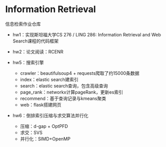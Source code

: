 # Information Retrieval
信息检索作业仓库  

- hw1：实现斯坦福大学CS 276 / LING 286: Information Retrieval and Web Search课程的代码框架

- hw2：论文阅读：RCENR

- hw5：搜索引擎
    - crawler：beautifulsoup4 + requests爬取了约15000条数据
    - index：elastic search建索引
    - search：elastic search查询，包含高级查询
    - page_rank：networkx计算pageRank，更新es索引
    - recommend：基于查询记录与kmeans聚类
    - web：flask搭建网页  

- hw6：倒排索引压缩与求交算法并行化
    - 压缩：d-gap + OptPFD
    - 求交：SVS
    - 并行化：SIMD+OpenMP